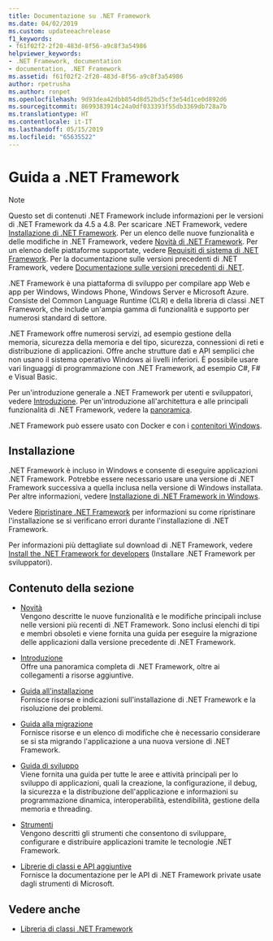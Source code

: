 ```yaml
---
title: Documentazione su .NET Framework
ms.date: 04/02/2019
ms.custom: updateeachrelease
f1_keywords:
- f61f02f2-2f20-483d-8f56-a9c8f3a54986
helpviewer_keywords:
- .NET Framework, documentation
- documentation, .NET Framework
ms.assetid: f61f02f2-2f20-483d-8f56-a9c8f3a54986
author: rpetrusha
ms.author: ronpet
ms.openlocfilehash: 9d93dea42dbb854d8d52bd5cf3e54d1ce0d892d6
ms.sourcegitcommit: 8699383914c24a0df033393f55db3369db728a7b
ms.translationtype: HT
ms.contentlocale: it-IT
ms.lasthandoff: 05/15/2019
ms.locfileid: "65635522"
---
```

# <a name="net-framework-guide"></a>Guida a .NET Framework

> [!NOTE]
> Questo set di contenuti .NET Framework include informazioni per le versioni di .NET Framework da 4.5 a 4.8. Per scaricare .NET Framework, vedere [Installazione di .NET Framework](./install/guide-for-developers.md). Per un elenco delle nuove funzionalità e delle modifiche in .NET Framework, vedere [Novità di .NET Framework](./whats-new/index.md). Per un elenco delle piattaforme supportate, vedere [Requisiti di sistema di .NET Framework](./get-started/system-requirements.md). Per la documentazione sulle versioni precedenti di .NET Framework, vedere [Documentazione sulle versioni precedenti di .NET](https://docs.microsoft.com/previous-versions/dotnet/).

.NET Framework è una piattaforma di sviluppo per compilare app Web e app per Windows, Windows Phone, Windows Server e Microsoft Azure. Consiste del Common Language Runtime (CLR) e della libreria di classi .NET Framework, che include un'ampia gamma di funzionalità e supporto per numerosi standard di settore.

.NET Framework offre numerosi servizi, ad esempio gestione della memoria, sicurezza della memoria e del tipo, sicurezza, connessioni di reti e distribuzione di applicazioni. Offre anche strutture dati e API semplici che non usano il sistema operativo Windows ai livelli inferiori. È possibile usare vari linguaggi di programmazione con .NET Framework, ad esempio C#, F# e Visual Basic.

Per un'introduzione generale a .NET Framework per utenti e sviluppatori, vedere [Introduzione](./get-started/index.md). Per un'introduzione all'architettura e alle principali funzionalità di .NET Framework, vedere la [panoramica](./get-started/overview.md).

.NET Framework può essere usato con Docker e con i [contenitori Windows](/virtualization/windowscontainers/about/).

## <a name="installation"></a>Installazione

.NET Framework è incluso in Windows e consente di eseguire applicazioni .NET Framework. Potrebbe essere necessario usare una versione di .NET Framework successiva a quella inclusa nella versione di Windows installata. Per altre informazioni, vedere [Installazione di .NET Framework in Windows](./install/index.md).

Vedere [Ripristinare .NET Framework](./install/repair.md) per informazioni su come ripristinare l'installazione se si verificano errori durante l'installazione di .NET Framework.

Per informazioni più dettagliate sul download di .NET Framework, vedere [Install the .NET Framework for developers](./install/guide-for-developers.md) (Installare .NET Framework per sviluppatori).

## <a name="in-this-section"></a>Contenuto della sezione

* [Novità](./whats-new/index.md)  
Vengono descritte le nuove funzionalità e le modifiche principali incluse nelle versioni più recenti di .NET Framework. Sono inclusi elenchi di tipi e membri obsoleti e viene fornita una guida per eseguire la migrazione delle applicazioni dalla versione precedente di .NET Framework.

* [Introduzione](./get-started/index.md)  
Offre una panoramica completa di .NET Framework, oltre ai collegamenti a risorse aggiuntive.

* [Guida all'installazione](./install/index.md)  
Fornisce risorse e indicazioni sull'installazione di .NET Framework e la risoluzione dei problemi.

* [Guida alla migrazione](./migration-guide/index.md)  
Fornisce risorse e un elenco di modifiche che è necessario considerare se si sta migrando l'applicazione a una nuova versione di .NET Framework.

* [Guida di sviluppo](./development-guide.md)  
Viene fornita una guida per tutte le aree e attività principali per lo sviluppo di applicazioni, quali la creazione, la configurazione, il debug, la sicurezza e la distribuzione dell'applicazione e informazioni su programmazione dinamica, interoperabilità, estendibilità, gestione della memoria e threading.

* [Strumenti](./tools/index.md)  
Vengono descritti gli strumenti che consentono di sviluppare, configurare e distribuire applicazioni tramite le tecnologie .NET Framework.

* [Librerie di classi e API aggiuntive](./additional-apis/index.md)  
Fornisce la documentazione per le API di .NET Framework private usate dagli strumenti di Microsoft.

## <a name="see-also"></a>Vedere anche

* [Libreria di classi .NET Framework](/dotnet/api/?view=netframework-4.8)
